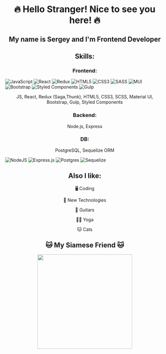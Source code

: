 <h1 align="center"> 🔥 Hello Stranger! Nice to see you here! 🔥</h1>
<h2 align="center"> My name is Sergey and I'm Frontend Developer </h2>
<h2 align="center"> Skills: </h2>

<h3 align="center">Frontend:</h3>

![JavaScript](https://img.shields.io/badge/javascript-%23323330.svg?style=for-the-badge&logo=javascript&logoColor=%23F7DF1E)
![React](https://img.shields.io/badge/react-%2320232a.svg?style=for-the-badge&logo=react&logoColor=%2361DAFB)
![Redux](https://img.shields.io/badge/redux-%23593d88.svg?style=for-the-badge&logo=redux&logoColor=white)
![HTML5](https://img.shields.io/badge/html5-%23E34F26.svg?style=for-the-badge&logo=html5&logoColor=white)
![CSS3](https://img.shields.io/badge/css3-%231572B6.svg?style=for-the-badge&logo=css3&logoColor=white)
![SASS](https://img.shields.io/badge/SASS-hotpink.svg?style=for-the-badge&logo=SASS&logoColor=white)
![MUI](https://img.shields.io/badge/MUI-%230081CB.svg?style=for-the-badge&logo=material-ui&logoColor=white)
![Bootstrap](https://img.shields.io/badge/bootstrap-%23563D7C.svg?style=for-the-badge&logo=bootstrap&logoColor=white)
![Styled Components](https://img.shields.io/badge/styled--components-DB7093?style=for-the-badge&logo=styled-components&logoColor=white)
![Gulp](https://img.shields.io/badge/GULP-%23CF4647.svg?style=for-the-badge&logo=gulp&logoColor=white)

<p align="center">JS, React, Redux (Saga,Thunk), HTML5, CSS3, SCSS, Material UI, Bootstrap, Gulp, Styled Components</p>
<h3 align="center">Backend:</h3>
<p align="center">Node.js, Express</p>
<h3 align="center">DB:</h3>
<p align="center">PostgreSQL, Sequelize ORM</p>

![NodeJS](https://img.shields.io/badge/node.js-6DA55F?style=for-the-badge&logo=node.js&logoColor=white)
![Express.js](https://img.shields.io/badge/express.js-%23404d59.svg?style=for-the-badge&logo=express&logoColor=%2361DAFB)
![Postgres](https://img.shields.io/badge/postgres-%23316192.svg?style=for-the-badge&logo=postgresql&logoColor=white)
![Sequelize](https://img.shields.io/badge/Sequelize-52B0E7?style=for-the-badge&logo=Sequelize&logoColor=white)

<h2 align="center">Also I like: </h2>
 <p align="center">🖥️ Coding</p>
 <p align="center">👾 New Technologies</p>
 <p align="center">🎸 Guitars</p>

 <p align="center">🧘‍♂️ Yoga</p>
 <p align="center">🐱 Cats</p>

<h2 align="center">🐱 My Siamese Friend 🐱</h2>
<p align='center'>
<img src="./image/my-cat.gif" style='height: 300px;'></img>
</p>

